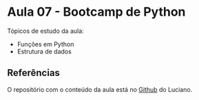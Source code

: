 # Aula 07 - Bootcamp de Python

Tópicos de estudo da aula:
- Funções em Python
- Estrutura de dados

## Referências

O repositório com o conteúdo da aula está no [Github](https://github.com/lvgalvao/data-engineering-roadmap/tree/main/Bootcamp%20-%20Python%20para%20dados/aula07) do Luciano.

